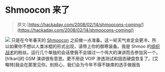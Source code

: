 # Shmoocon 来了

> 原文:[https://hackaday.com/2008/02/14/shmoocons-coming/](https://hackaday.com/2008/02/14/shmoocons-coming/)

![](../Images/916c21c0c302a1748a699af053876263.png)
只是在今年春天的 [Shmoocon](http://www.shmoocon.org/) 之前做一点准备。这一轮天气肯定会更冷，所以如果你不想以人类冰棍的形式出现，请带上你的御寒装备。我是 Shmoo 的[组织战术](http://www.shmoocon.org/schedule.html)的粉丝。运行几个单独的会话使我不会错过一个伟大的演讲而去参加另一个。[h1kari]的 GSM 演讲很有意思。更不用说 VOIP 渗透测试和固态硬盘恢复了。[艾略特]我会在那里见你。别担心，我们会为今年不得不缺席的选手做报告